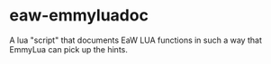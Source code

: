 # eaw-emmyluadoc
A lua "script" that documents EaW LUA functions in such a way that EmmyLua can pick up the hints.
